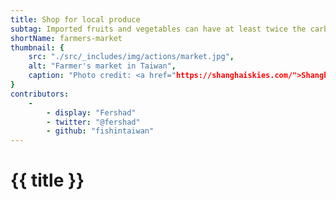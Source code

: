 ```yaml
---
title: Shop for local produce
subtag: Imported fruits and vegetables can have at least twice the carbon footprint of locally grown produce. Frozen produce that's imported has about a 9x greater carbon footprint.
shortName: farmers-market
thumbnail: { 
    src: "./src/_includes/img/actions/market.jpg", 
    alt: "Farmer's market in Taiwan",
    caption: "Photo credit: <a href="https://shanghaiskies.com/">Shanghai Skies blog</a>"
}
contributors:
    - 
        - display: "Fershad"
        - twitter: "@fershad"
        - github: "fishintaiwan"
---
```


<h1>
    {{ title }}
</h1>